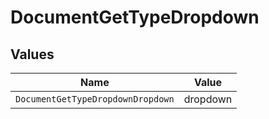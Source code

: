 # DocumentGetTypeDropdown


## Values

| Name                              | Value                             |
| --------------------------------- | --------------------------------- |
| `DocumentGetTypeDropdownDropdown` | dropdown                          |